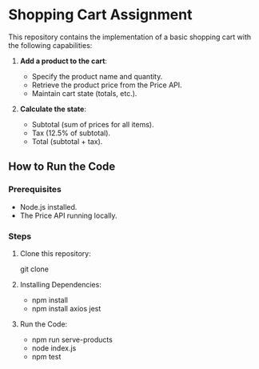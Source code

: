 # Shopping Cart Assignment
This repository contains the implementation of a basic shopping cart with the following capabilities:

1. **Add a product to the cart**:
   - Specify the product name and quantity.
   - Retrieve the product price from the Price API.
   - Maintain cart state (totals, etc.).

2. **Calculate the state**:
   - Subtotal (sum of prices for all items).
   - Tax (12.5% of subtotal).
   - Total (subtotal + tax).

## How to Run the Code

### Prerequisites
- Node.js installed.
- The Price API running locally.

### Steps
1. Clone this repository:
   
   git clone <repository link>

2. Installing Dependencies:
   
   - npm install 
   - npm install axios jest

3. Run the Code:

   - npm run serve-products
   - node index.js
   - npm test